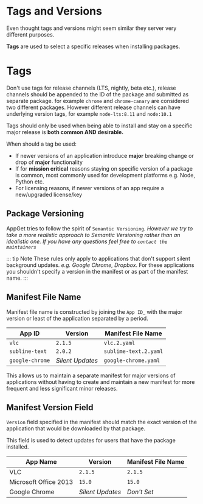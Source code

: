# Tags and Versions

Even thought tags and versions might seem similar they server very different purposes.



**Tags** are used to select a specific releases when installing packages.





# Tags

Don't use tags for release channels (LTS, nightly, beta etc.), release channels should be appended to the ID of the package and submitted as separate package.  for example `chrome` and `chrome-canary` are considered two different packages. However different release channels can have underlying version tags, for example `node-lts:8.11` and `node:10.1`

Tags should only be used when being able to install and stay on a specific major release is **both common AND desirable.**



When should a tag be used:

- If newer versions of an application introduce **major** breaking change or drop of **major** functionality
- If for **mission critical** reasons staying on specific version of a package is common, most commonly used for development platforms e.g. Node, Python etc.
- For licensing reasons, if newer versions of an app require a new/upgraded license/key









## Package Versioning


AppGet tries to follow the spirit of `Semantic Versioning`_. However we try to take a more realistic approach to Semantic Versioning rather than an idealistic one. If you have any questions feel free to `contact the maintainers`_

::: tip Note
These rules only apply to applications that don't support silent background updates. *e.g. Google Chrome, Dropbox*.
For these applications you shouldn't specify a version in the manifest or as part of the manifest name.
:::


## Manifest File Name

Manifest file name is constructed by joining the `App ID`_ with the major version or least of the application separated by a period.

| App ID                  | Version                 | Manifest File Name          |
|-------------------------|-------------------------|-----------------------------|
| `vlc`                   | `2.1.5`                 | `vlc.2.yaml`                |
| `subline-text`          | `2.0.2`                 | `sublime-text.2.yaml`       |
| `google-chrome`         | *Silent Updates*        | `google-chrome.yaml`        |

This allows us to maintain a separate manifest for major versions of applications without having to create and maintain a new manifest for more frequent and less significant minor releases.


## Manifest Version Field

`Version` field specified in the manifest should match the exact version of the application that would be downloaded by that package.

This field is used to detect updates for users that have the package installed.




| App Name                | Version                 | Manifest File Name          |
|-------------------------|-------------------------|-----------------------------|
| VLC                     | `2.1.5`                 | `2.1.5`                     |
| Microsoft Office 2013   | `15.0`                  | `15.0`                      |
| Google Chrome           | *Silent Updates*        | *Don't Set*                 |



